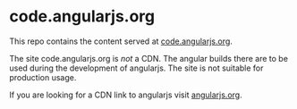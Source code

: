 # code.angularjs.org

This repo contains the content served at [code.angularjs.org](https://code.angularjs.org).

The site code.angularjs.org is *not* a CDN. The angular builds there are to be
used during the development of angularjs. The site is not suitable for
production usage.

If you are looking for a CDN link to angularjs visit [angularjs.org](https://www.angularjs.org/).
